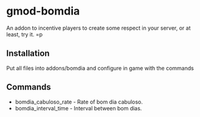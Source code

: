 # gmod-bomdia
An addon to incentive players to create some respect in your server, or at least, try it. =p

## Installation
Put all files into addons/bomdia and configure in game with the commands

## Commands
* bomdia_cabuloso_rate - Rate of bom dia cabuloso.
* bomdia_interval_time - Interval between bom dias.
